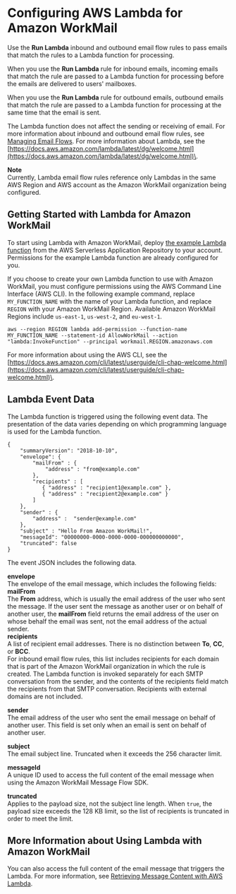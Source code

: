 # Configuring AWS Lambda for Amazon WorkMail<a name="lambda"></a>

Use the **Run Lambda** inbound and outbound email flow rules to pass emails that match the rules to a Lambda function for processing\.

When you use the **Run Lambda** rule for inbound emails, incoming emails that match the rule are passed to a Lambda function for processing before the emails are delivered to users' mailboxes\.

When you use the **Run Lambda** rule for outbound emails, outbound emails that match the rule are passed to a Lambda function for processing at the same time that the email is sent\.

The Lambda function does not affect the sending or receiving of email\. For more information about inbound and outbound email flow rules, see [Managing Email Flows](email-flows.md)\. For more information about Lambda, see the [https://docs.aws.amazon.com/lambda/latest/dg/welcome.html](https://docs.aws.amazon.com/lambda/latest/dg/welcome.html)\.

**Note**  
Currently, Lambda email flow rules reference only Lambdas in the same AWS Region and AWS account as the Amazon WorkMail organization being configured\.

## Getting Started with Lambda for Amazon WorkMail<a name="start-lambda"></a>

To start using Lambda with Amazon WorkMail, deploy [the example Lambda function](https://console.aws.amazon.com/lambda/home#/create/app?applicationId=arn:aws:serverlessrepo:us-east-1:489970191081:applications/workmail-hello-world-python) from the AWS Serverless Application Repository to your account\. Permissions for the example Lambda function are already configured for you\.

If you choose to create your own Lambda function to use with Amazon WorkMail, you must configure permissions using the AWS Command Line Interface \(AWS CLI\)\. In the following example command, replace `MY_FUNCTION_NAME` with the name of your Lambda function, and replace `REGION` with your Amazon WorkMail Region\. Available Amazon WorkMail Regions include `us-east-1`, `us-west-2`, and `eu-west-1`\.

```
aws --region REGION lambda add-permission --function-name MY_FUNCTION_NAME --statement-id AllowWorkMail --action "lambda:InvokeFunction" --principal workmail.REGION.amazonaws.com
```

For more information about using the AWS CLI, see the [https://docs.aws.amazon.com/cli/latest/userguide/cli-chap-welcome.html](https://docs.aws.amazon.com/cli/latest/userguide/cli-chap-welcome.html)\.

## Lambda Event Data<a name="lambda-data"></a>

The Lambda function is triggered using the following event data\. The presentation of the data varies depending on which programming language is used for the Lambda function\.

```
{
    "summaryVersion": "2018-10-10",
    "envelope": {
        "mailFrom" : {
            "address" : "from@example.com"
        },
        "recipients" : [
           { "address" : "recipient1@example.com" },
           { "address" : "recipient2@example.com" }
        ]
    },
    "sender" : {
        "address" :  "sender@example.com"
    },
    "subject" : "Hello From Amazon WorkMail!",
    "messageId": "00000000-0000-0000-0000-000000000000",
    "truncated": false
}
```

The event JSON includes the following data\.

**envelope**  
The envelope of the email message, which includes the following fields:    
**mailFrom**  
The **From** address, which is usually the email address of the user who sent the message\. If the user sent the message as another user or on behalf of another user, the **mailFrom** field returns the email address of the user on whose behalf the email was sent, not the email address of the actual sender\.  
**recipients**  
A list of recipient email addresses\. There is no distinction between **To**, **CC**, or **BCC**\.  
For inbound email flow rules, this list includes recipients for each domain that is part of the Amazon WorkMail organization in which the rule is created\. The Lambda function is invoked separately for each SMTP conversation from the sender, and the contents of the recipients field match the recipients from that SMTP conversation\. Recipients with external domains are not included\.

**sender**  
The email address of the user who sent the email message on behalf of another user\. This field is set only when an email is sent on behalf of another user\.

**subject**  
The email subject line\. Truncated when it exceeds the 256 character limit\.

**messageId**  
A unique ID used to access the full content of the email message when using the Amazon WorkMail Message Flow SDK\.

**truncated**  
Applies to the payload size, not the subject line length\. When `true`, the payload size exceeds the 128 KB limit, so the list of recipients is truncated in order to meet the limit\.

## More Information about Using Lambda with Amazon WorkMail<a name="lambda-more"></a>

You can also access the full content of the email message that triggers the Lambda\. For more information, see [Retrieving Message Content with AWS Lambda](lambda-content.md)\. 